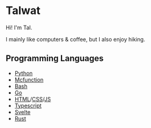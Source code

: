 # Talwat

Hi! I'm Tal.

I mainly like computers & coffee, but I also enjoy hiking.

## Programming Languages

-   [Python](https://python.org)
-   [Mcfunction](https://minecraft.net)
-   [Bash](https://www.gnu.org/software/bash/)
-   [Go](https://go.dev/)
-   [HTML](https://en.wikipedia.org/wiki/HTML)/[CSS](https://en.wikipedia.org/wiki/CSS)/[JS](https://en.wikipedia.org/wiki/JavaScript)
-   [Typescript](https://www.typescriptlang.org/)
-   [Svelte](https://svelte.dev/)
-   [Rust](https://www.rust-lang.org/)
